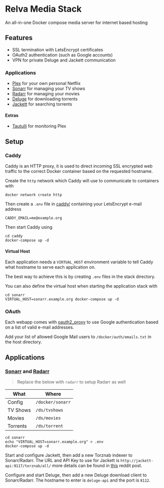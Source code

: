 # Relva Media Stack

An all-in-one Docker compose media server for internet based hosting

## Features

  - SSL termination with LetsEncrypt certificates
  - OAuth2 authentication (such as Google accounts)
  - VPN for private Deluge and Jackett communication
  

### Applications

  - [Plex](https://hub.docker.com/r/plexinc/pms-docker/) for your own personal Netflix
  - [Sonarr](#sonarr-and-radarr) for managing your TV shows
  - [Radarr](#sonarr-and-radarr) for managing your movies
  - [Deluge](https://hub.docker.com/r/linuxserver/deluge/) for downloading torrents
  - [Jackett](https://hub.docker.com/r/linuxserver/jackett/) for searching torrents
  
#### Extras

  - [Tautulli](https://hub.docker.com/r/linuxserver/tautulli/) for monitoring Plex


## Setup

### Caddy

Caddy is an HTTP proxy, it is used to direct incoming SSL encrypted web traffic to the correct Docker container based on the requested hostname.

Create the `http` network which Caddy will use to communicate to containers with

```
docker network create http
```

Then create a `.env` file in [caddy/](caddy/) containing your LetsEncrypt e-mail address

```
CADDY_EMAIL=me@example.org
```

Then start Caddy using

```
cd caddy
docker-compose up -d
```

#### Virtual Host

Each application needs a `VIRTUAL_HOST` environment variable to tell Caddy what hostname to serve each application on.

The best way to achieve this is by creating `.env` files in the stack directory.

You can also define the virtual host when starting the application stack with

```
cd sonarr
VIRTUAL_HOST=sonarr.example.org docker-compose up -d
```

### OAuth

Each webapp comes with [oauth2_proxy](https://github.com/pusher/oauth2_proxy) to use Google authentication based on a list of valid e-mail addresses. 

Add your list of allowed Google Mail users to `/docker/auth/emails.txt` in the host directory.


## Applications

### [Sonarr](https://hub.docker.com/r/linuxserver/sonarr/) and [Radarr](https://hub.docker.com/r/linuxserver/radarr/)

> Replace the below with `radarr` to setup Radarr as well

| What | Where |
| ---- | ----- |
| Config | `/docker/sonarr` |
| TV Shows | `/ds/tvshows` |
| Movies | `/ds/movies` |
| Torrents | `/ds/torrent` |

```
cd sonarr
echo "VIRTUAL_HOST=sonarr.example.org" > .env
docker-compose up -d
```

Start and configure Jackett, then add a new Torznab indexer to Sonarr/Radarr. 
The URL and API Key to use for Jackett is `http://jackett-api:9117/torznab/all/` more details can be found in [this](https://www.reddit.com/r/PleX/comments/737foz/tip_if_you_use_jackett_for_indexers_you_can_set_a/) reddit post.

Configure and start Deluge, then add a new Deluge download client to Sonarr/Radarr.
The hostname to enter is `deluge-api` and the port is `8112`.

